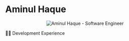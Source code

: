 #  Aminul Haque

<p align="center">
  <img src="https://readme-typing-svg.demolab.com/?lines=Hello,+I'm+Aminul+Haque;Software+Engineer+at+LankaBangla+Securities+PLC&font=Fira%20Code&center=true&width=600&height=50&duration=2000&pause=1000&size=18" alt="Aminul Haque - Software Engineer">
</p>


<p>
  👨‍💻 Development Experience
</p>
<!--
**haqueaminul10/haqueaminul10** is a ✨ _special_ ✨ repository because its `README.md` (this file) appears on your GitHub profile.

Here are some ideas to get you started:

- 🔭 I’m currently working on ...
- 🌱 I’m currently learning ...
- 👯 I’m looking to collaborate on ...
- 🤔 I’m looking for help with ...
- 💬 Ask me about ...
- 📫 How to reach me: ...
- 😄 Pronouns: ...
- ⚡ Fun fact: ...
-->
